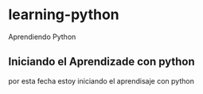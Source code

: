 # learning-python
Aprendiendo Python
## Iniciando el Aprendizade con python
por esta fecha estoy iniciando el aprendisaje con python

